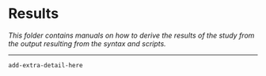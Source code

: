 # Results

*This folder contains manuals on how to derive the results of the study from the output resulting from the syntax and scripts.*

---

`add-extra-detail-here`
